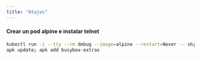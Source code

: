 ```yaml
---
title: "Atajos"
---
```


#### Crear un pod alpine e instalar telnet

```bash
kubectl run -i --tty --rm debug --image=alpine --restart=Never -- sh;
apk update; apk add busybox-extras
```